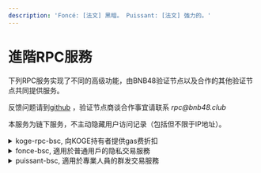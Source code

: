 ```yaml
---
description: 'Foncé: [法文] 黑暗。 Puissant: [法文] 強力的。'
---
```


# 進階RPC服務

下列RPC服务实现了不同的高级功能，由BNB48验证节点以及合作的其他验证节点共同提供服务。

反馈问题请到[github](https://github.com/BNB48Club/enhanced\_rpc) ，验证节点商谈合作事宜请联系 _rpc@bnb48.club_

本服务为链下服务，不主动隐藏用户访问记录（包括但不限于IP地址）。

<details>

<summary>koge-rpc-bsc, 向KOGE持有者提供gas费折扣</summary>

持有 [$KOGE](https://bscscan.com/token/0xe6df05ce8c8301223373cf5b969afcb1498c5528) 即享GAS费折扣 ！

满足以下条件：&#x20;

1. 发起交易的钱包地址持有至少1 KOGE余额(包括DAO合約質押部分以及[48er-nft.md](../../../../dao/governance/voting/48er-nft.md "mention"))。
2. 使用 RPC地址 [https://koge-rpc-bsc.bnb48.club](https://t.co/5859ob3MhI)&#x20;

即可以最低1gwei的优惠价格发送BSC交易！

请注意最低1gwei的gasPrice是有条件的，所發送的交易gasLimit越多，要求持有KOGE数量越多。

KOGE持倉計算方法：

1. 錢包中持有的KOGE
2. 質押在[Broken link](broken-reference "mention")的KOGE
3. 每持有一個48er NFT視爲持有100萬KOGE

```
KOGE      可享1gwei的gasLimit上限
<1        0
1~10      240000
100       480000
1000      960000
10000     1920000
...
//持有量每增加10倍，gasLimit翻倍
```

當您發送的交易超過您可以享受的優惠幅度，可以選擇提高gasPrice，或者持倉更多的KOGE。RPC服务会在报错信息中給出所能接受最低的gasPrice，通常參考重新设置后再发送交易即可。

由於並非所有的验证节点都接收低于5gwei的交易（BNB48及合作伙伴支持），所以较低gas的交易打包可能会稍慢，这是正常现象。

</details>

<details>

<summary>fonce-bsc, 適用於普通用戶的隐私交易服務</summary>

`https://fonce-bsc.bnb48.club`

所有通過此服務提交的tx僅會被BNB48及合作驗證節點打包，且被打包前不會對外廣播。

#### 優點:&#x20;

1. 由於交易不會被廣播，因此也不會被搶跑(三明治攻擊).
2. 完全兼容標準RPC協議，不需要編寫程序調用，直接填寫到錢包RPC URL即可使用。

#### 缺點:&#x20;

1. 需要等待BNB48与合作驗證節點打包出塊，確認速度會略慢。
2. 有最低gasprice要求，[#cha-xun-zui-di-gasprice-yao-qiu](api-reference.md#cha-xun-zui-di-gasprice-yao-qiu "mention")

</details>

<details>

<summary>puissant-bsc, 適用於專業人員的群发交易服務</summary>

`https://puissant-bsc.bnb48.club`

Puissant 服务可以一次接收一组tx，并在保持gasPrice優先排序的前提下，将一组tx按照原子操作打包。Puissant 天生是隐私服务。

必須通過程序調用，不適用於普通錢包。

接口規範參見

</details>
